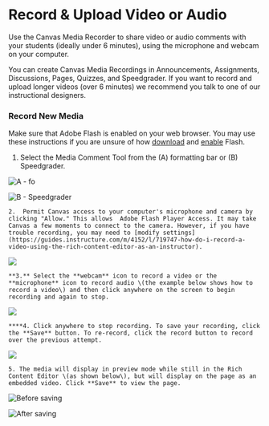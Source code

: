 # Record & Upload Video or Audio

Use the Canvas Media Recorder to share video or audio comments with your students \(ideally under 6 minutes\), using the microphone and webcam on your computer.  

You can create Canvas Media Recordings in Announcements, Assignments, Discussions, Pages, Quizzes, and Speedgrader. If you want to record and upload longer videos \(over 6 minutes\) we recommend you talk to one of our instructional designers.

### Record New Media

Make sure that Adobe Flash is enabled on your web browser. You may use these instructions if you are unsure of how [download](https://get.adobe.com/flashplayer/) and [enable](https://www.drivereasy.com/knowledge/enable-flash-on-chrome-firefox-opera-and-edge-on-windows-10/) Flash.

1. Select the Media Comment Tool from the \(A\) formatting bar or \(B\) Speedgrader. 

![A - fo](https://lh4.googleusercontent.com/R6vnxnsVXwdLGc75Z88zlN892UeniVijoM9Zgm4vKA8t9Y005gjg2kLbFv9tAEUx5zNVHZwus50XppkrlYQV2heatPuYrb1aCWq3VMgVEB6uHVQhDoH51v_QaVu06eaXjOzyzMMR)

![B - Speedgrader](https://lh3.googleusercontent.com/WckYDT7iTQY2rfRI_hYmGqi1gGe83Z6lFUTr2YdusQzx4HBnOw5k6incncQl9VIXD3nJmBJxNLHl3VmbUVxSBwhsghETY0W7ozduT6Fr2HRCyrqEjsZJTVgqFpH8q5YVrFcyAtz5)

    2.  Permit Canvas access to your computer's microphone and camera by clicking "Allow." This allows  Adobe Flash Player Access. It may take Canvas a few moments to connect to the camera. However, if you have trouble recording, you may need to [modify settings](https://guides.instructure.com/m/4152/l/719747-how-do-i-record-a-video-using-the-rich-content-editor-as-an-instructor).



![](https://lh4.googleusercontent.com/BVuSsOp1JgDcD360-vJgBC1v2E8h0X6pjO7OdiH2sjqREYPOiW99rQZ1e1jnrbWt7zxKb-wWzLizIPK1RU3qdTGn2UD-iKTy2_rBkDgKlUVMBMcwvFLgs2z1QtOnrciLjvpgZkgW)

    **3.** Select the **webcam** icon to record a video or the **microphone** icon to record audio \(the example below shows how to record a video\) and then click anywhere on the screen to begin recording and again to stop.

![](https://lh4.googleusercontent.com/CxQXnejQnoZ6s6v8nRe0BFS0V6vhqbWGe4CWjq0g0Y98Yj6kx561tTAN3kCPsdI09bgQIAdBWmBKR4Uu2qbtmuzaHZhRjaqNQENEbl9PfyvG1Mk_rHUGRrFMW_3qSuNnpBCVFYfP)

    ****4. Click anywhere to stop recording. To save your recording, click the **Save** button. To re-record, click the record button to record over the previous attempt.

![](https://lh5.googleusercontent.com/H0UEuHlCucSCvT5hxD5U5-12JEzxwK0EqPnZ1XhnbAe-dsc-h04o-QkvV-KTL1bUN3F0anZGw-bov-PZaDRZ8YQY0pxKHbjh8-TrdVaDWnVdsVJ0EnIu4ihARn_HnlV4irZO7_jO)

    5. The media will display in preview mode while still in the Rich Content Editor \(as shown below\), but will display on the page as an embedded video. Click **Save** to view the page.

![Before saving](https://lh5.googleusercontent.com/7HwJNESEVTOEnFOAFdEM4Fesa1_4lKnu9NkiBgo9kEcIv8Mg-7aEbGL2AdWi4240QIuVt9wQOIlEAf5nmYQBtFMSgAXbpEdE8bbh1R8uI6ZOUSysi5F1XS0cO2CVb7xh3t1xEZBM)

![After saving](https://lh5.googleusercontent.com/M_-shDIN7Sdh6_n4NasFvoH3BL6BZzv2bdIiVotYf9gnmkQ_hOOWkwpQ4iuzNFfw9XnqlD1pCKlU2TiLXODVYtjnLwoWD5nQ3QbPdM6iGWSLzwhIFhyUlIDu5O0BX5GIiy4qrJq1)



